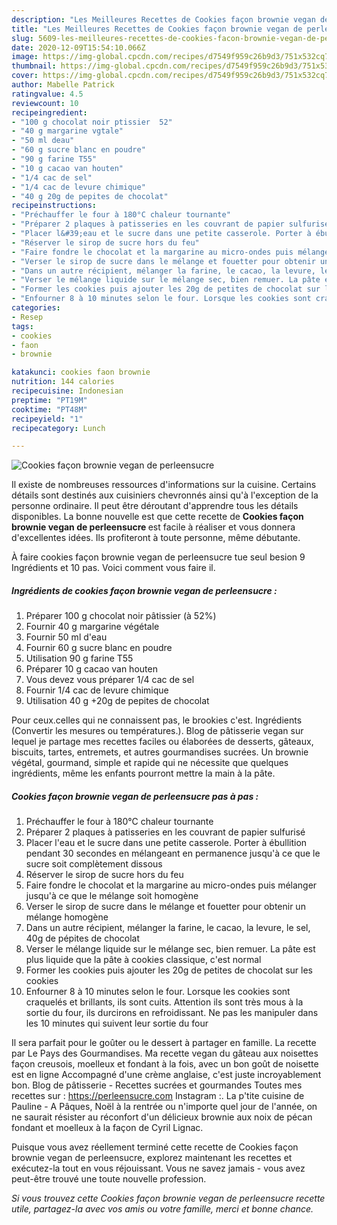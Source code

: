 ```yaml
---
description: "Les Meilleures Recettes de Cookies façon brownie vegan de perleensucre"
title: "Les Meilleures Recettes de Cookies façon brownie vegan de perleensucre"
slug: 5609-les-meilleures-recettes-de-cookies-facon-brownie-vegan-de-perleensucre
date: 2020-12-09T15:54:10.066Z
image: https://img-global.cpcdn.com/recipes/d7549f959c26b9d3/751x532cq70/cookies-facon-brownie-vegan-de-perleensucre-photo-principale-de-la-recette.jpg
thumbnail: https://img-global.cpcdn.com/recipes/d7549f959c26b9d3/751x532cq70/cookies-facon-brownie-vegan-de-perleensucre-photo-principale-de-la-recette.jpg
cover: https://img-global.cpcdn.com/recipes/d7549f959c26b9d3/751x532cq70/cookies-facon-brownie-vegan-de-perleensucre-photo-principale-de-la-recette.jpg
author: Mabelle Patrick
ratingvalue: 4.5
reviewcount: 10
recipeingredient:
- "100 g chocolat noir ptissier  52"
- "40 g margarine vgtale"
- "50 ml deau"
- "60 g sucre blanc en poudre"
- "90 g farine T55"
- "10 g cacao van houten"
- "1/4 cac de sel"
- "1/4 cac de levure chimique"
- "40 g 20g de pepites de chocolat"
recipeinstructions:
- "Préchauffer le four à 180°C chaleur tournante"
- "Préparer 2 plaques à patisseries en les couvrant de papier sulfurisé"
- "Placer l&#39;eau et le sucre dans une petite casserole. Porter à ébullition pendant 30 secondes en mélangeant en permanence jusqu&#39;à ce que le sucre soit complètement dissous"
- "Réserver le sirop de sucre hors du feu"
- "Faire fondre le chocolat et la margarine au micro-ondes puis mélanger jusqu&#39;à ce que le mélange soit homogène"
- "Verser le sirop de sucre dans le mélange et fouetter pour obtenir un mélange homogène"
- "Dans un autre récipient, mélanger la farine, le cacao, la levure, le sel, 40g de pépites de chocolat"
- "Verser le mélange liquide sur le mélange sec, bien remuer. La pâte est plus liquide que la pâte à cookies classique, c&#39;est normal"
- "Former les cookies puis ajouter les 20g de petites de chocolat sur les cookies"
- "Enfourner 8 à 10 minutes selon le four. Lorsque les cookies sont craquelés et brillants, ils sont cuits. Attention ils sont très mous à la sortie du four, ils durcirons en refroidissant. Ne pas les manipuler dans les 10 minutes qui suivent leur sortie du four"
categories:
- Resep
tags:
- cookies
- faon
- brownie

katakunci: cookies faon brownie 
nutrition: 144 calories
recipecuisine: Indonesian
preptime: "PT19M"
cooktime: "PT48M"
recipeyield: "1"
recipecategory: Lunch

---
```



![Cookies façon brownie vegan de perleensucre](https://img-global.cpcdn.com/recipes/d7549f959c26b9d3/751x532cq70/cookies-facon-brownie-vegan-de-perleensucre-photo-principale-de-la-recette.jpg)

Il existe de nombreuses ressources d'informations sur la cuisine. Certains détails sont destinés aux cuisiniers chevronnés ainsi qu'à l'exception de la personne ordinaire. Il peut être déroutant d'apprendre tous les détails disponibles. La bonne nouvelle est que cette recette de <strong> Cookies façon brownie vegan de perleensucre </strong> est facile à réaliser et vous donnera d'excellentes idées. Ils profiteront à toute personne, même débutante.

<!--inarticleads1-->

À faire cookies façon brownie vegan de perleensucre tue seul besion 9 Ingrédients et 10 pas. Voici comment vous faire il.

##### Ingrédients de cookies façon brownie vegan de perleensucre :

1. Préparer 100 g chocolat noir pâtissier (à 52%)
1. Fournir 40 g margarine végétale
1. Fournir 50 ml d&#39;eau
1. Fournir 60 g sucre blanc en poudre
1. Utilisation 90 g farine T55
1. Préparer 10 g cacao van houten
1. Vous devez vous préparer 1/4 cac de sel
1. Fournir 1/4 cac de levure chimique
1. Utilisation 40 g +20g de pepites de chocolat


Pour ceux.celles qui ne connaissent pas, le brookies c&#39;est. Ingrédients (Convertir les mesures ou températures.). Blog de pâtisserie vegan sur lequel je partage mes recettes faciles ou élaborées de desserts, gâteaux, biscuits, tartes, entremets, et autres gourmandises sucrées. Un brownie végétal, gourmand, simple et rapide qui ne nécessite que quelques ingrédients, même les enfants pourront mettre la main à la pâte. 

<!--inarticleads2-->

##### Cookies façon brownie vegan de perleensucre pas à pas :

1. Préchauffer le four à 180°C chaleur tournante
1. Préparer 2 plaques à patisseries en les couvrant de papier sulfurisé
1. Placer l&#39;eau et le sucre dans une petite casserole. Porter à ébullition pendant 30 secondes en mélangeant en permanence jusqu&#39;à ce que le sucre soit complètement dissous
1. Réserver le sirop de sucre hors du feu
1. Faire fondre le chocolat et la margarine au micro-ondes puis mélanger jusqu&#39;à ce que le mélange soit homogène
1. Verser le sirop de sucre dans le mélange et fouetter pour obtenir un mélange homogène
1. Dans un autre récipient, mélanger la farine, le cacao, la levure, le sel, 40g de pépites de chocolat
1. Verser le mélange liquide sur le mélange sec, bien remuer. La pâte est plus liquide que la pâte à cookies classique, c&#39;est normal
1. Former les cookies puis ajouter les 20g de petites de chocolat sur les cookies
1. Enfourner 8 à 10 minutes selon le four. Lorsque les cookies sont craquelés et brillants, ils sont cuits. Attention ils sont très mous à la sortie du four, ils durcirons en refroidissant. Ne pas les manipuler dans les 10 minutes qui suivent leur sortie du four


Il sera parfait pour le goûter ou le dessert à partager en famille. La recette par Le Pays des Gourmandises. Ma recette vegan du gâteau aux noisettes façon creusois, moelleux et fondant à la fois, avec un bon goût de noisette est en ligne Accompagné d&#39;une crème anglaise, c&#39;est juste incroyablement bon. Blog de pâtisserie - Recettes sucrées et gourmandes Toutes mes recettes sur : https://perleensucre.com Instagram :. La p&#39;tite cuisine de Pauline - A Pâques, Noël à la rentrée ou n&#39;importe quel jour de l&#39;année, on ne saurait résister au réconfort d&#39;un délicieux brownie aux noix de pécan fondant et moelleux à la façon de Cyril Lignac. 

<!--inarticleads1-->

<p>
Puisque vous avez réellement terminé cette recette de Cookies façon brownie vegan de perleensucre, explorez maintenant les recettes et exécutez-la tout en vous réjouissant. Vous ne savez jamais - vous avez peut-être trouvé une toute nouvelle profession.
</p>

<p>
<i>Si vous trouvez cette Cookies façon brownie vegan de perleensucre recette utile, partagez-la avec vos amis ou votre famille, merci et bonne chance.</i>
</p>
